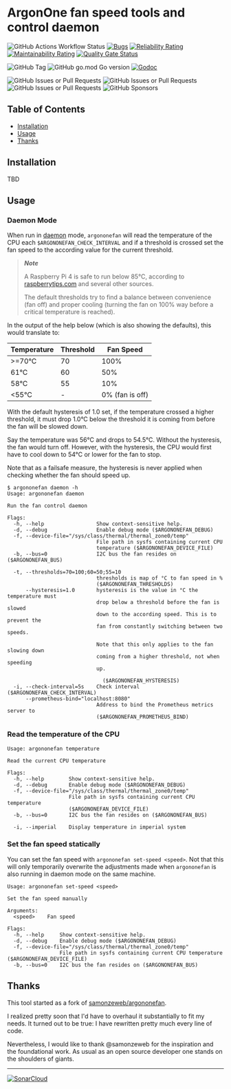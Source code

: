 # ArgonOne fan speed tools and control daemon

![GitHub Actions Workflow Status](https://img.shields.io/github/actions/workflow/status/mwmahlberg/argononefan/.github%2Fworkflows%2Fgo.yml?logo=GitHub&color=00aa00)
[![Bugs](https://sonarcloud.io/api/project_badges/measure?project=mwmahlberg_argononefan&metric=bugs)](https://sonarcloud.io/summary/new_code?id=mwmahlberg_argononefan)
[![Reliability Rating](https://sonarcloud.io/api/project_badges/measure?project=mwmahlberg_argononefan&metric=reliability_rating)](https://sonarcloud.io/summary/new_code?id=mwmahlberg_argononefan)
[![Maintainability Rating](https://sonarcloud.io/api/project_badges/measure?project=mwmahlberg_argononefan&metric=sqale_rating)](https://sonarcloud.io/summary/new_code?id=mwmahlberg_argononefan)
[![Quality Gate Status](https://sonarcloud.io/api/project_badges/measure?project=mwmahlberg_argononefan&metric=alert_status)](https://sonarcloud.io/summary/new_code?id=mwmahlberg_argononefan)

![GitHub Tag](https://img.shields.io/github/v/tag/mwmahlberg/argononefan)
![GitHub go.mod Go version](https://img.shields.io/github/go-mod/go-version/mwmahlberg/argononefan)
[![Godoc](https://godoc.org/github.com/mwmahlberg/argononefan?status.svg)](http://godoc.org/github.com/mwmahlberg/argononefan)

![GitHub Issues or Pull Requests](https://img.shields.io/github/issues-raw/mwmahlberg/argononefan?style=flat)
![GitHub Issues or Pull Requests](https://img.shields.io/github/issues-pr-raw/mwmahlberg/argononefan)
![GitHub Issues or Pull Requests](https://img.shields.io/github/issues-pr-closed-raw/mwmahlberg/argononefan)
![GitHub Sponsors](https://img.shields.io/github/sponsors/mwmahlberg)

## Table of Contents

- [Installation](#installation)
- [Usage](#usage)
- [Thanks](#thanks)

## Installation

TBD

## Usage

### Daemon Mode

When run in [daemon][wp:daemon] mode, `argononefan` will read the temperature
of the CPU each `$ARGONONEFAN_CHECK_INTERVAL` and if a threshold is crossed
set the fan speed to the according value for the current threshold.

> ***Note***
>
> A Raspberry Pi 4 is safe to run below 85°C, according to [raspberrytips.com][rpitips:cooling]
> and several other sources.
>
> The default thresholds try to find a balance between convenience (fan off) and
> proper cooling (turning the fan on 100% way before a critical temperature is reached).

In the output of the help below (which is also showing the defaults),
this would translate to:

| Temperature | Threshold | Fan Speed       |
| ----------- | --------- | --------------- |
| >=70°C      | 70        | 100%            |
| 61°C        | 60        | 50%             |
| 58°C        | 55        | 10%             |
| <55°C       | -         | 0% (fan is off) |

With the default hysteresis of 1.0 set, if the temperature crossed a higher threshold,
it must drop 1.0°C below the threshold it is coming from before the fan will be
slowed down.

Say the temperature was 56°C and drops to 54.5°C. Without the hysteresis, the
fan would turn off. However, with the hysteresis, the CPU would first have to cool
down to 54°C or lower for the fan to stop.

Note that as a failsafe measure, the hysteresis is never applied when checking whether
the fan should speed up.

```none
$ argononefan daemon -h
Usage: argononefan daemon

Run the fan control daemon

Flags:
  -h, --help                 Show context-sensitive help.
  -d, --debug                Enable debug mode ($ARGONONEFAN_DEBUG)
  -f, --device-file="/sys/class/thermal/thermal_zone0/temp"
                             File path in sysfs containing current CPU
                             temperature ($ARGONONEFAN_DEVICE_FILE)
  -b, --bus=0                I2C bus the fan resides on ($ARGONONEFAN_BUS)

  -t, --thresholds=70=100;60=50;55=10
                             thresholds is map of °C to fan speed in %
                             ($ARGONONEFAN_THRESHOLDS)
      --hysteresis=1.0       hysteresis is the value in °C the temperature must
                             drop below a threshold before the fan is slowed
                             down to the according speed. This is to prevent the
                             fan from constantly switching between two speeds.

                             Note that this only applies to the fan slowing down
                             coming from a higher threshold, not when speeding
                             up.

                               ($ARGONONEFAN_HYSTERESIS)
  -i, --check-interval=5s    Check interval ($ARGONONEFAN_CHECK_INTERVAL)
      --prometheus-bind="localhost:8080"
                             Address to bind the Prometheus metrics server to
                             ($ARGONONEFAN_PROMETHEUS_BIND)
```

### Read the temperature of the CPU

```none
Usage: argononefan temperature

Read the current CPU temperature

Flags:
  -h, --help        Show context-sensitive help.
  -d, --debug       Enable debug mode ($ARGONONEFAN_DEBUG)
  -f, --device-file="/sys/class/thermal/thermal_zone0/temp"
                    File path in sysfs containing current CPU temperature
                    ($ARGONONEFAN_DEVICE_FILE)
  -b, --bus=0       I2C bus the fan resides on ($ARGONONEFAN_BUS)

  -i, --imperial    Display temperature in imperial system
```

### Set the fan speed statically

You can set the fan speed with `argononefan set-speed <speed>`.
Not that this will only temporarily overwrite the adjustments made when
`argononefan` is also running in daemon mode on the same machine.

```none
Usage: argononefan set-speed <speed>

Set the fan speed manually

Arguments:
  <speed>    Fan speed

Flags:
  -h, --help     Show context-sensitive help.
  -d, --debug    Enable debug mode ($ARGONONEFAN_DEBUG)
  -f, --device-file="/sys/class/thermal/thermal_zone0/temp"
                 File path in sysfs containing current CPU temperature ($ARGONONEFAN_DEVICE_FILE)
  -b, --bus=0    I2C bus the fan resides on ($ARGONONEFAN_BUS)
```

## Thanks

This tool started as a fork of [samonzeweb/argononefan](https://github.com/samonzeweb/argononefan).

I realized pretty soon that I'd have to overhaul it substantially to fit my needs.
It turned out to be true: I have rewritten pretty much every line of code.

Nevertheless, I would like to thank @samonzeweb for the inspiration and the
foundational work. As usual as an open source developer one stands on the
shoulders of giants.

[wp:daemon]: https://en.wikipedia.org/wiki/Daemon_(computing) "Wikipedia page on 'daemon (computing)'"
[rpitips:cooling]: https://raspberrytips.com/raspberry-pi-temperature/ "Raspberry Pi Temperature: Limits monitoring, cooling and more"

---

[![SonarCloud](https://sonarcloud.io/images/project_badges/sonarcloud-orange.svg)](https://sonarcloud.io/summary/new_code?id=mwmahlberg_argononefan)
